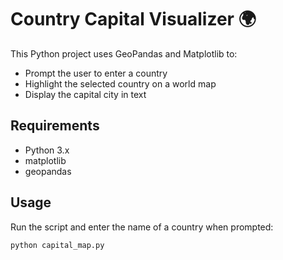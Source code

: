 # Country Capital Visualizer 🌍

This Python project uses GeoPandas and Matplotlib to:
- Prompt the user to enter a country
- Highlight the selected country on a world map
- Display the capital city in text

## Requirements
- Python 3.x
- matplotlib
- geopandas

## Usage
Run the script and enter the name of a country when prompted:

```bash
python capital_map.py

